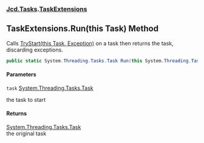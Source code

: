 ### [Jcd.Tasks](Jcd.Tasks.md 'Jcd.Tasks').[TaskExtensions](Jcd.Tasks.TaskExtensions.md 'Jcd.Tasks.TaskExtensions')

## TaskExtensions.Run(this Task) Method

Calls [TryStart(this Task, Exception)](Jcd.Tasks.TaskExtensions.TryStart(thisSystem.Threading.Tasks.Task,System.Exception).md 'Jcd.Tasks.TaskExtensions.TryStart(this System.Threading.Tasks.Task, System.Exception)') on a task then returns the task, discarding exceptions.

```csharp
public static System.Threading.Tasks.Task Run(this System.Threading.Tasks.Task task);
```
#### Parameters

<a name='Jcd.Tasks.TaskExtensions.Run(thisSystem.Threading.Tasks.Task).task'></a>

`task` [System.Threading.Tasks.Task](https://docs.microsoft.com/en-us/dotnet/api/System.Threading.Tasks.Task 'System.Threading.Tasks.Task')

the task to start

#### Returns
[System.Threading.Tasks.Task](https://docs.microsoft.com/en-us/dotnet/api/System.Threading.Tasks.Task 'System.Threading.Tasks.Task')  
the original task